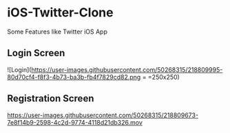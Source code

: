 # iOS-Twitter-Clone
Some Features like Twitter iOS App

## Login Screen
![Login](https://user-images.githubusercontent.com/50268315/218809995-80d70cf4-f8f3-4b73-ba3b-fb4f7829cd82.png = =250x250)


## Registration Screen
https://user-images.githubusercontent.com/50268315/218809673-7e8f14b9-2598-4c2d-9774-4118d21db326.mov





